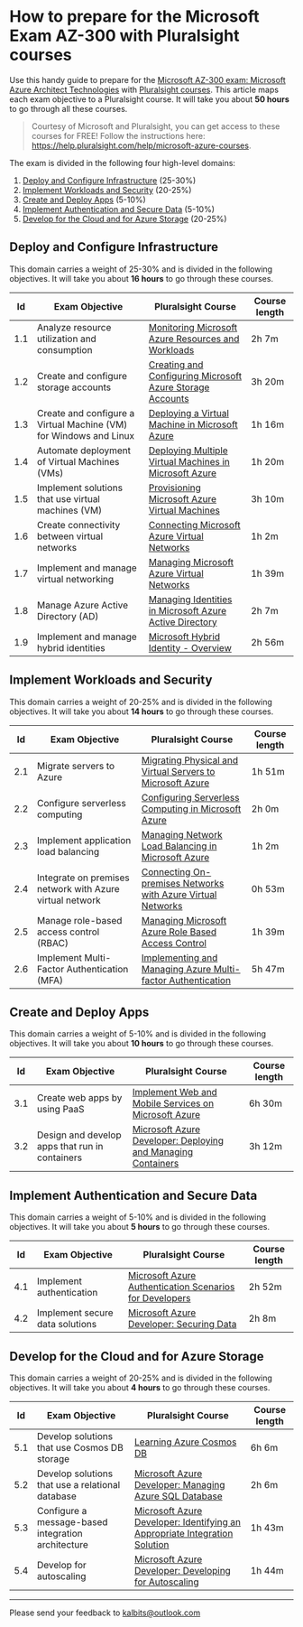 # How to prepare for the Microsoft Exam AZ-300 with Pluralsight courses

Use this handy guide to prepare for the [Microsoft AZ-300 exam: Microsoft Azure Architect Technologies](https://www.microsoft.com/en-us/learning/exam-az-300.aspx) with [Pluralsight courses](http://www.pluralsight.com). This article maps each exam objective to a Pluralsight course. It will take you about **50 hours** to go through all these courses.

>Courtesy of Microsoft and Pluralsight, you can get access to these courses for FREE! Follow the instructions here: https://help.pluralsight.com/help/microsoft-azure-courses.

The exam is divided in the following four high-level domains:
1. [Deploy and Configure Infrastructure](#deploy-and-configure-infrastructure) (25-30%) 
2. [Implement Workloads and Security](#implement-workloads-and-security) (20-25%)
3. [Create and Deploy Apps](#create-and-deploy-apps) (5-10%) 
4. [Implement Authentication and Secure Data](#implement-authentication-and-secure-data) (5-10%) 
5. [Develop for the Cloud and for Azure Storage](#develop-for-the-cloud-and-for-azure-storage) (20-25%) 

## Deploy and Configure Infrastructure
This domain carries a weight of 25-30% and is divided in the following objectives. It will take you about **16 hours** to go through these courses. 

| Id | Exam Objective| Pluralsight Course | Course length |
|--| ----------- | ----------- |---------------|
|1.1 |Analyze resource utilization and consumption| [Monitoring Microsoft Azure Resources and Workloads](https://app.pluralsight.com/library/courses/microsoft-azure-resources-workloads-monitoring)| 2h 7m|
|1.2|Create and configure storage accounts| [Creating and Configuring Microsoft Azure Storage Accounts](https://app.pluralsight.com/library/courses/microsoft-azure-creating-configuring-storage-accounts)| 3h 20m|
|1.3|Create and configure a Virtual Machine (VM) for Windows and Linux|[Deploying a Virtual Machine in Microsoft Azure](https://app.pluralsight.com/library/courses/microsoft-azure-virtual-machine-deploying)|1h 16m|
|1.4|Automate deployment of Virtual Machines (VMs)|[Deploying Multiple Virtual Machines in Microsoft Azure](https://app.pluralsight.com/library/courses/microsoft-azure-deploying-multiple-virtual-machines)|1h 20m|
|1.5|Implement solutions that use virtual machines (VM)|[Provisioning Microsoft Azure Virtual Machines](https://www.pluralsight.com/courses/microsoft-azure-virtual-machines-provisioning)|3h 10m|
|1.6|Create connectivity between virtual networks|[Connecting Microsoft Azure Virtual Networks](https://app.pluralsight.com/library/courses/microsoft-azure-connecting-virtual-networks)|1h 2m|
|1.7|Implement and manage virtual networking|[Managing Microsoft Azure Virtual Networks](https://app.pluralsight.com/library/courses/microsoft-azure-implement-manage-virtual-networks)|1h 39m|
|1.8|Manage Azure Active Directory (AD)|[Managing Identities in Microsoft Azure Active Directory](https://app.pluralsight.com/library/courses/microsoft-azure-active-directory-managing-identities)|2h 7m|
|1.9|Implement and manage hybrid identities|[Microsoft Hybrid Identity - Overview](https://app.pluralsight.com/library/courses/microsoft-hybrid-identity-overview)|2h 56m|


## Implement Workloads and Security
This domain carries a weight of 20-25% and is divided in the following objectives. It will take you about **14 hours** to go through these courses. 

| Id | Exam Objective| Pluralsight Course | Course length |
|--| ----------- | ----------- |---------------|
|2.1|Migrate servers to Azure|[Migrating Physical and Virtual Servers to Microsoft Azure](https://app.pluralsight.com/library/courses/microsoft-azure-migrating-physical-virtual-servers)|1h 51m|
|2.2|Configure serverless computing|[Configuring Serverless Computing in Microsoft Azure](https://app.pluralsight.com/library/courses/microsoft-azure-serverless-computing-configuring)|2h 0m|
|2.3|Implement application load balancing|[Managing Network Load Balancing in Microsoft Azure](https://app.pluralsight.com/library/courses/microsoft-azure-network-load-balancing-managing)|1h 2m|
|2.4|Integrate on premises network with Azure virtual network|[Connecting On-premises Networks with Azure Virtual Networks](https://app.pluralsight.com/library/courses/microsoft-azure-on-premises-networks-virtual-networks-connecting)|0h 53m|
|2.5|Manage role-based access control (RBAC)|[Managing Microsoft Azure Role Based Access Control](https://app.pluralsight.com/library/courses/microsoft-azure-role-based-access-control-managing)|1h 39m|
|2.6|Implement Multi-Factor Authentication (MFA)|[Implementing and Managing Azure Multi-factor Authentication](https://app.pluralsight.com/library/courses/azure-multi-factor-authentication-implementing-managing)|5h 47m| 


## Create and Deploy Apps 
This domain carries a weight of 5-10% and is divided in the following objectives. It will take you about **10 hours** to go through these courses. 

|Id |Exam Objective| Pluralsight Course | Course length |
|--| ----------- | ----------- |---------------|
|3.1|Create web apps by using PaaS|[Implement Web and Mobile Services on Microsoft Azure](https://app.pluralsight.com/library/courses/microsoft-azure-implement-web-mobile-services) |6h 30m|
|3.2|Design and develop apps that run in containers|[Microsoft Azure Developer: Deploying and Managing Containers](https://app.pluralsight.com/library/courses/microsoft-azure-containers-deploying-managing) |3h 12m|

## Implement Authentication and Secure Data
This domain carries a weight of 5-10% and is divided in the following objectives. It will take you about **5 hours** to go through these courses. 

|Id |Exam Objective| Pluralsight Course | Course length |
|--| ----------- | ----------- |---------------|
|4.1|Implement authentication|[Microsoft Azure Authentication Scenarios for Developers](https://app.pluralsight.com/library/courses/microsoft-azure-authentication-scenarios-developers)|2h 52m| 
|4.2|Implement secure data solutions|[Microsoft Azure Developer: Securing Data](https://app.pluralsight.com/library/courses/microsoft-azure-data-securing)|2h 8m| 


## Develop for the Cloud and for Azure Storage 
This domain carries a weight of 20-25% and is divided in the following objectives. It will take you about **4 hours** to go through these courses. 

|Id |Exam Objective| Pluralsight Course | Course length |
|--| ----------- | ----------- |---------------|
|5.1|Develop solutions that use Cosmos DB storage|[Learning Azure Cosmos DB](https://www.pluralsight.com/courses/azure-cosmos-db)|6h 6m|
|5.2|Develop solutions that use a relational database|[Microsoft Azure Developer: Managing Azure SQL Database](https://www.pluralsight.com/courses/microsoft-azure-sql-database-managing)|2h 6m|
|5.3|Configure a message-based integration architecture|[Microsoft Azure Developer: Identifying an Appropriate Integration Solution](https://app.pluralsight.com/library/courses/microsoft-azure-appropriate-integration-solution-identifying)|1h 43m|
|5.4|Develop for autoscaling|[Microsoft Azure Developer: Developing for Autoscaling](https://app.pluralsight.com/library/courses/microsoft-azure-autoscaling-developing)|1h 44m|

***
Please send your feedback to kalbits@outlook.com
